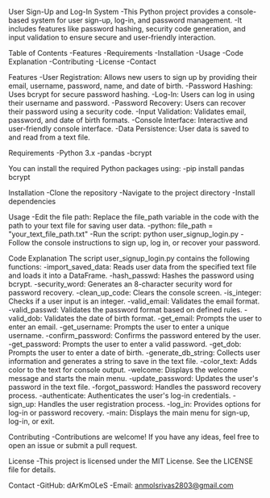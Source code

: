 User Sign-Up and Log-In System
-This Python project provides a console-based system for user sign-up, log-in, and password management. 
-It includes features like password hashing, security code generation, and input validation to ensure secure and user-friendly interaction.

Table of Contents
-Features
-Requirements
-Installation
-Usage
-Code Explanation
-Contributing
-License
-Contact

Features
-User Registration: Allows new users to sign up by providing their email, username, password, name, and date of birth.
-Password Hashing: Uses bcrypt for secure password hashing.
-Log-In: Users can log in using their username and password.
-Password Recovery: Users can recover their password using a security code.
-Input Validation: Validates email, password, and date of birth formats.
-Console Interface: Interactive and user-friendly console interface.
-Data Persistence: User data is saved to and read from a text file.

Requirements
-Python 3.x
-pandas
-bcrypt

You can install the required Python packages using:
-pip install pandas bcrypt

Installation
-Clone the repository
-Navigate to the project directory
-Install dependencies

Usage
-Edit the file path: Replace the file_path variable in the code with the path to your text file for saving user data.
-python: file_path = "your_text_file_path.txt"
-Run the script: python user_signup_login.py
-Follow the console instructions to sign up, log in, or recover your password.

Code Explanation
The script user_signup_login.py contains the following functions:
-import_saved_data: Reads user data from the specified text file and loads it into a DataFrame.
-hash_passwd: Hashes the password using bcrypt.
-security_word: Generates an 8-character security word for password recovery.
-clean_up_code: Clears the console screen.
-is_integer: Checks if a user input is an integer.
-valid_email: Validates the email format.
-valid_passwd: Validates the password format based on defined rules.
-valid_dob: Validates the date of birth format.
-get_email: Prompts the user to enter an email.
-get_username: Prompts the user to enter a unique username.
-confirm_password: Confirms the password entered by the user.
-get_password: Prompts the user to enter a valid password.
-get_dob: Prompts the user to enter a date of birth.
-generate_db_string: Collects user information and generates a string to save in the text file.
-color_text: Adds color to the text for console output.
-welcome: Displays the welcome message and starts the main menu.
-update_password: Updates the user's password in the text file.
-forgot_password: Handles the password recovery process.
-authenticate: Authenticates the user's log-in credentials.
-sign_up: Handles the user registration process.
-log_in: Provides options for log-in or password recovery.
-main: Displays the main menu for sign-up, log-in, or exit.

Contributing
-Contributions are welcome! If you have any ideas, feel free to open an issue or submit a pull request.

License
-This project is licensed under the MIT License. See the LICENSE file for details.

Contact
-GitHub: dArKmOLeS
-Email: anmolsrivas2803@gmail.com
